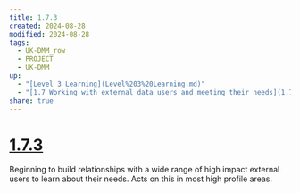 ```yaml
---
title: 1.7.3
created: 2024-08-28
modified: 2024-08-28
tags:
  - UK-DMM_row
  - PROJECT
  - UK-DMM
up:
  - "[Level 3 Learning](Level%203%20Learning.md)"
  - "[1.7 Working with external data users and meeting their needs](1.7%20Working%20with%20external%20data%20users%20and%20meeting%20their%20needs.md)"
share: true
---
```

# [1.7.3](1.7.3.md)

Beginning to build relationships with a wide range of high impact external users to learn about their needs. Acts on this in most high profile areas.
